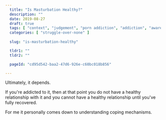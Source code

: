 ```yaml
---
  title: "Is Masturbation Healthy?"
  description: ""
  date: 2019-08-27
  draft: true
  tags: [ "context", "judgement", "porn addiction", "addiction", "awareness", "awareness exercises", "perspective", "nofap", "neverfap", "neverfap deluxe" ]
  categories: [ "struggle-over-none" ]
  
  slug: "is-masturbation-healthy"

  tldr1: ""
  tldr2: ""

  pageId: "cd95d542-baa2-47d6-926e-c60bc018b856"

---
```


Ultimately, it depends. 

If you're addicted to it, then at that point you do not have a healthy relationship with it and you cannot have a healthy relationship until you've fully recovered.

For me it personally comes down to understanding coping mechanisms.

